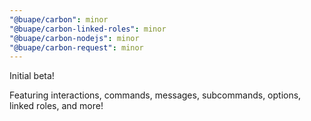 ```yaml
---
"@buape/carbon": minor
"@buape/carbon-linked-roles": minor
"@buape/carbon-nodejs": minor
"@buape/carbon-request": minor
---
```


Initial beta!

Featuring interactions, commands, messages, subcommands, options, linked roles, and more!